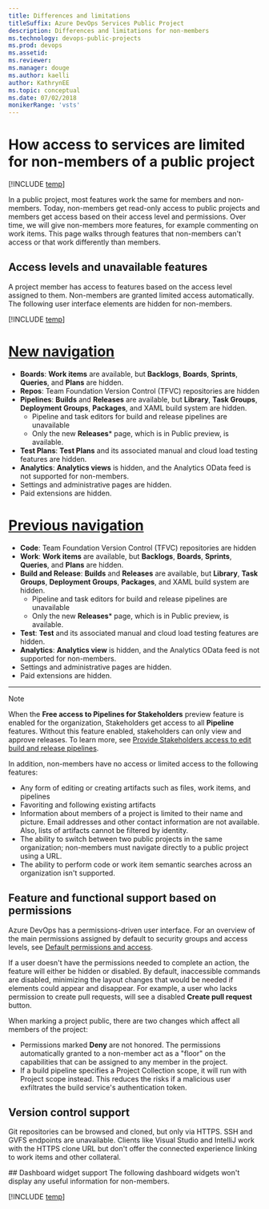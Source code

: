 ```yaml
---
title: Differences and limitations 
titleSuffix: Azure DevOps Services Public Project
description: Differences and limitations for non-members
ms.technology: devops-public-projects
ms.prod: devops
ms.assetid: 
ms.reviewer:
ms.manager: douge
ms.author: kaelli
author: KathrynEE
ms.topic: conceptual
ms.date: 07/02/2018
monikerRange: 'vsts'
---
```



# How access to services are limited for non-members of a public project

[!INCLUDE [temp](_shared/version-public-projects.md)]  

In a public project, most features work the same for members and non-members.
Today, non-members get read-only access to public projects and members get access based on their access level and permissions. Over time, we will give non-members more features, for example commenting on work items. 
This page walks through features that non-members can't access or that work differently than members.  


## Access levels and unavailable features 

A project member has access to features based on the access level assigned to them. Non-members are granted limited access automatically. The following user interface elements are hidden for non-members.  

[!INCLUDE [temp](../../_shared/new-navigation.md)] 

# [New navigation](#tab/new-nav)  

* **Boards**: **Work items** are available, but **Backlogs**, **Boards**, **Sprints**, **Queries**, and **Plans** are hidden. 
* **Repos**: Team Foundation Version Control (TFVC) repositories are hidden 
* **Pipelines**: **Builds** and **Releases** are available, but **Library**, **Task Groups**, **Deployment Groups**, **Packages**, and XAML build system are hidden.
	* Pipeline and task editors for build and release pipelines are unavailable  
	* Only the new **Releases*** page, which is in Public preview, is available.
* **Test Plans**: **Test Plans** and its associated manual and cloud load testing features are hidden.
* **Analytics**: **Analytics views** is hidden, and the Analytics OData feed is not supported for non-members. 
* Settings and administrative pages are hidden. 
* Paid extensions are hidden.


# [Previous navigation](#tab/previous-nav)

* **Code**: Team Foundation Version Control (TFVC) repositories are hidden 
* **Work**: **Work items** are available, but **Backlogs**, **Boards**, **Sprints**, **Queries**, and **Plans** are hidden. 
* **Build and Release**: **Builds** and **Releases** are available, but **Library**, **Task Groups**, **Deployment Groups**, **Packages**, and XAML build system are hidden.
	* Pipeline and task editors for build and release pipelines are unavailable  
	* Only the new **Releases*** page, which is in Public preview, is available.
* **Test**: **Test** and its associated manual and cloud load testing features are hidden.
* **Analytics**: **Analytics view** is hidden, and the Analytics OData feed is not supported for non-members. 
* Settings and administrative pages are hidden. 
* Paid extensions are hidden.

---

> [!NOTE]   
>  When the **Free access to Pipelines for Stakeholders** preview feature is enabled for the organization, Stakeholders get access to all **Pipeline** features. Without this feature enabled, stakeholders can only view and approve releases. To learn more, see [Provide Stakeholders access to edit build and release pipelines](../security/provide-stakeholder-pipeline-access.md). 


In addition, non-members have no access or limited access to the following features: 
* Any form of editing or creating artifacts such as files, work items, and pipelines 
* Favoriting and following existing artifacts 
* Information about members of a project is limited to their name and picture. Email addresses and other contact information are not available. Also, lists of artifacts cannot be filtered by identity.
* The ability to switch between two public projects in the same organization; non-members must navigate directly to a public project using a URL. 
* The ability to perform code or work item semantic searches across an organization isn't supported. 

## Feature and functional support based on permissions 

Azure DevOps has a permissions-driven user interface. For an overview of the main permissions assigned by default to security groups and access levels, see [Default permissions and access](../security/permissions-access.md). 

If a user doesn't have the permissions needed to complete an action, the feature will either be hidden or disabled. By default, inaccessible commands are disabled, minimizing the layout changes that would be needed if elements could appear and disappear.
For example, a user who lacks permission to create pull requests, will see a disabled  **Create pull request** button.

When marking a project public, there are two changes which affect all members of the project:
* Permissions marked **Deny** are not honored. The permissions automatically granted to a non-member act as a "floor" on the capabilities that can be assigned to any member in the project.
* If a build pipeline specifies a Project Collection scope, it will run with Project scope instead. This reduces the risks if a malicious user exfiltrates the build service's authentication token.

## Version control support 
Git repositories can be browsed and cloned, but only via HTTPS.
SSH and GVFS endpoints are unavailable. 
Clients like Visual Studio and IntelliJ work with the HTTPS clone URL but don't offer the connected experience linking to work items and other collateral.

<a id="dashboard-widget-support" /> 
## Dashboard widget support 
The following dashboard widgets won't display any useful information for non-members.

[!INCLUDE [temp](_shared/unavailable-widgets.md)]  

